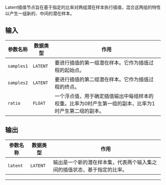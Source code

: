 
Latent插值节点旨在基于指定的比率对两组潜在样本执行插值，混合这两组的特性以产生一组新的、中间的潜在样本。

## 输入

| 参数名称 | 数据类型 | 作用 |
| --- | --- | --- |
| `samples1` | `LATENT` | 要进行插值的第一组潜在样本。它作为插值过程的起始点。 |
| `samples2` | `LATENT` | 要进行插值的第二组潜在样本。它作为插值过程的终点。 |
| `ratio` | `FLOAT` | 一个浮点值，用于确定插值输出中每组样本的权重。比率为0时产生第一组的副本，比率为1时产生第二组的副本。 |

## 输出

| 参数名称 | 数据类型 | 作用 |
| --- | --- | --- |
| `latent` | `LATENT` | 输出是一个新的潜在样本集，代表两个输入集之间的插值状态，基于指定的比率。 |

---
